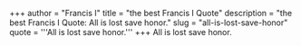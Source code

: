 +++
author = "Francis I"
title = "the best Francis I Quote"
description = "the best Francis I Quote: All is lost save honor."
slug = "all-is-lost-save-honor"
quote = '''All is lost save honor.'''
+++
All is lost save honor.
